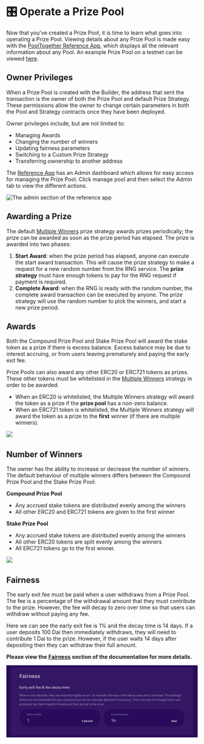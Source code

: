 # 🎛️ Operate a Prize Pool

Now that you've created a Prize Pool, it is time to learn what goes into operating a Prize Pool. Viewing details about any Prize Pool is made easy with the [PoolTogether Reference App](https://reference-app.pooltogether.com/), which displays all the relevant information about any Pool. An example Prize Pool on a testnet can be viewed [here](https://reference-app.pooltogether.com/pools/rinkeby/0x4706856FA8Bb747D50b4EF8547FE51Ab5Edc4Ac2/manage).

## Owner Privileges

When a Prize Pool is created with the Builder, the address that sent the transaction is the owner of both the Prize Pool and default Prize Strategy. These permissions allow the owner to change certain parameters in both the Pool and Strategy contracts once they have been deployed. 

Owner privileges include, but are not limited to:

* Managing Awards
* Changing the number of winners
* Updating fairness parameters
* Switching to a Custom Prize Strategy
* Transferring ownership to another address

The [Reference App](https://reference-app.pooltogether.com) has an Admin dashboard which allows for easy access for managing the Prize Pool. Click manage pool and then select the Admin tab to view the different actions. 

![The admin section of the reference app](https://lh5.googleusercontent.com/pwbhcXJGY5nOFo6jFV76sb1ndeEtzK_1yU26nsLmx-g_1rBYPXaPTZmDPwlge7_-1SWCso_58X2hY-sA4XOUSBC1dj8iatopwarEVueOEZNAM6agpFEdiMnoGHL6WkG_CQeopbS_)

## Awarding a Prize

The default [Multiple Winners](../protocol/prize-strategy/multiple-winners.md) prize strategy awards prizes periodically; the prize can be awarded as soon as the prize period has elapsed.  The prize is awarded into two phases:

1. **Start Award**: when the prize period has elapsed, anyone can execute the start award transaction.  This will cause the prize strategy to make a request for a new random number from the RNG service.  The **prize strategy** must have enough tokens to pay for the RNG request if payment is required.
2. **Complete Award**: when the RNG is ready with the random number, the complete award transaction can be executed by anyone.  The prize strategy will use the random number to pick the winners, and start a new prize period.

## Awards

Both the Compound Prize Pool and Stake Prize Pool will award the stake token as a prize if there is excess balance.  Excess balance may be due to interest accruing, or from users leaving prematurely and paying the early exit fee.

Prize Pools can also award any other ERC20 or ERC721 tokens as prizes.  These other tokens must be whitelisted in the [Multiple Winners](../protocol/prize-strategy/multiple-winners.md) strategy in order to be awarded. 

* When an ERC20 is whitelisted, the Multiple Winners strategy will award the token as a prize if the **prize pool** has a non-zero balance.
* When an ERC721 token is whitelisted, the Multiple Winners strategy will award the token as a prize to the **first** winner \(if there are multiple winners\).

![](https://lh4.googleusercontent.com/9zDHD61JvChxW-CxFQwGQOBp82-NLSo1RHAf2xQ1rrAF4MMFTOuupz63eID8iCKYeyDrWifgknvBfmMkl4wffYOcGNQz-KRk4HI2jsP5UWAGiBXNtF5aekzUzYI2Oqa314qQYvvp)

## Number of Winners

The owner has the ability to increase or decrease the number of winners.  The default behaviour of multiple winners differs between the Compound Prize Pool and the Stake Prize Pool:

**Compound Prize Pool**

* Any accrued stake tokens are distributed evenly among the winners
* All other ERC20 and ERC721 tokens are given to the first winner

**Stake Prize Pool**

* Any accrued stake tokens are distributed evenly among the winners
* All other ERC20 tokens are split evenly among the winners
* All ERC721 tokens go to the first winner.

![](https://lh3.googleusercontent.com/Cb0hAWnHo7KA-Ww4zXhj2SP2DIk4PUhjEL3yloFL2xGKmtqnTtY_PwC0L-Hnm7zz2MS_i4mvCXIeUgl_G42xm1WPsBqsJNLe_rnJWQ1JrIU8tf4LvFG98y52gsGDLWFqjwd8g3yq)

## Fairness

The early exit fee must be paid when a user withdraws from a Prize Pool.  The fee is a percentage of the withdrawal amount that they must contribute to the prize.  However, the fee will decay to zero over time so that users can withdraw without paying any fee.

Here we can see the early exit fee is 1% and the decay time is 14 days.  If a user deposits 100 Dai then immediately withdraws, they will need to contribute 1 Dai to the prize.  However, if the user waits 14 days after depositing then they can withdraw their full amount.

**Please view the** [**Fairness**](https://docs.pooltogether.com/protocol/prize-pool/fairness) **section of the documentation for more details.**

![](../.gitbook/assets/screen-shot-2021-01-06-at-9.34.16-am.png)

